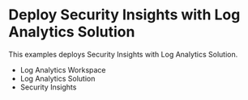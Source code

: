 # Deploy Security Insights with Log Analytics Solution

This examples deploys Security Insights with Log Analytics Solution.

- Log Analytics Workspace
- Log Analytics Solution
- Security Insights
